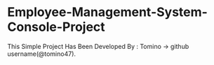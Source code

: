 # Employee-Management-System-Console-Project
This Simple Project Has Been Developed By : Tomino -> github username(@tomino47).
